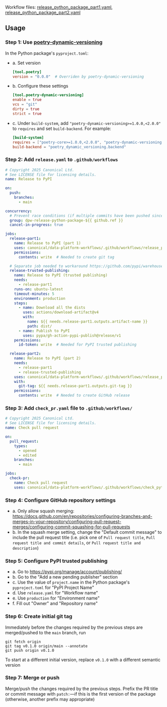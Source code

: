 Workflow files: [release_python_package_part1.yaml](release_python_package_part1.yaml), [release_python_package_part2.yaml](release_python_package_part2.yaml)

## Usage
### Step 1: Use [poetry-dynamic-versioning](https://github.com/mtkennerly/poetry-dynamic-versioning)
In the Python package's `pyproject.toml`:
- a. Set version
  ```toml
  [tool.poetry]
  version = "0.0.0"  # Overriden by poetry-dynamic-versioning
  ```
- b. Configure these settings
  ```toml
  [tool.poetry-dynamic-versioning]
  enable = true
  vcs = "git"
  dirty = true
  strict = true
  ```
- c. Under `build-system`, add `"poetry-dynamic-versioning>=1.0.0,<2.0.0"` to `requires` and set `build-backend`. For example:
  ```toml
  [build-system]
  requires = ["poetry-core>=1.0.0,<2.0.0", "poetry-dynamic-versioning>=1.0.0,<2.0.0"]
  build-backend = "poetry_dynamic_versioning.backend"
  ```

### Step 2: Add `release.yaml` to `.github/workflows`
```yaml
# Copyright 2025 Canonical Ltd.
# See LICENSE file for licensing details.
name: Release to PyPI

on:
  push:
    branches:
      - main

concurrency:
  # Prevent race conditions (if multiple commits have been pushed since the last release)
  group: dpw-release-python-package-${{ github.ref }}
  cancel-in-progress: true

jobs:
  release-part1:
    name: Release to PyPI (part 1)
    uses: canonical/data-platform-workflows/.github/workflows/release_python_package_part1.yaml@v0.0.0
    permissions:
      contents: write  # Needed to create git tag

  # Separate job needed to workaround https://github.com/pypi/warehouse/issues/11096
  release-trusted-publishing:
    name: Release to PyPI (trusted publishing)
    needs:
      - release-part1
    runs-on: ubuntu-latest
    timeout-minutes: 5
    environment: production
    steps:
      - name: Download all the dists
        uses: actions/download-artifact@v4
        with:
          name: ${{ needs.release-part1.outputs.artifact-name }}
          path: dist/
      - name: Publish to PyPI
        uses: pypa/gh-action-pypi-publish@release/v1
    permissions:
      id-token: write  # Needed for PyPI trusted publishing

  release-part2:
    name: Release to PyPI (part 2)
    needs:
      - release-part1
      - release-trusted-publishing
    uses: canonical/data-platform-workflows/.github/workflows/release_python_package_part2.yaml@v0.0.0
    with:
      git-tag: ${{ needs.release-part1.outputs.git-tag }}
    permissions:
      contents: write  # Needed to create GitHub release
```

### Step 3: Add `check_pr.yaml` file to `.github/workflows/`
```yaml
# Copyright 2025 Canonical Ltd.
# See LICENSE file for licensing details.
name: Check pull request

on:
  pull_request:
    types:
      - opened
      - edited
    branches:
      - main

jobs:
  check-pr:
    name: Check pull request
    uses: canonical/data-platform-workflows/.github/workflows/check_python_package_pr.yaml@v0.0.0
```

### Step 4: Configure GitHub repository settings
- a. Only allow squash merging: https://docs.github.com/en/repositories/configuring-branches-and-merges-in-your-repository/configuring-pull-request-merges/configuring-commit-squashing-for-pull-requests
- b. In the squash merge setting, change the "Default commit message" to include the pull request title (i.e. pick one of `Pull request title`, `Pull request title and commit details`, or `Pull request title and description`)

### Step 5: Configure PyPI trusted publishing
- a. Go to https://pypi.org/manage/account/publishing/
- b. Go to the "Add a new pending publisher" section
- c. Use the value of `project.name` in the Python package's `pyproject.toml` for "PyPI Project Name"
- d. Use `release.yaml` for "Workflow name"
- e. Use `production` for "Environment name"
- f. Fill out "Owner" and "Repository name"

### Step 6: Create initial git tag
Immediately before the changes required by the previous steps are merged/pushed to the `main` branch, run
```
git fetch origin
git tag v0.1.0 origin/main --annotate
git push origin v0.1.0
```
To start at a different initial version, replace `v0.1.0` with a different semantic version

### Step 7: Merge or push
Merge/push the changes required by the previous steps. Prefix the PR title or commit message with `patch:`—if this is the first version of the package (otherwise, another prefix may appropriate)
